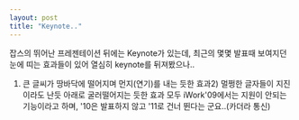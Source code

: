 ```yaml
---
layout: post
title: "Keynote.."
---
```


잡스의 뛰어난 프레젠테이션 뒤에는 Keynote가 있는데, 최근의 몇몇 발표때 보여지던 눈에 띠는 효과들이 있어 열심히 keynote를 뒤져봤으나..
1) 큰 글씨가 땅바닥에 떨어지며 먼지(연기)를 내는 듯한 효과2) 멀쩡한 글자들이 지진이라도 난듯 아래로 굴러떨어지는 듯한 효과
모두 iWork'09에서는 지원이 안되는 기능이라고 하며, '10은 발표하지 않고 '11로 건너 뛴다는 군요..(카더라 통신)


